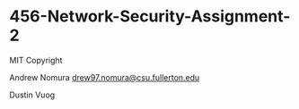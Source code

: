 # 456-Network-Security-Assignment-2
MIT Copyright

Andrew Nomura   drew97.nomura@csu.fullerton.edu

Dustin Vuog     
